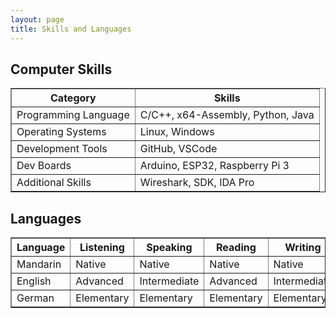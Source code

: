 ```yaml
---
layout: page
title: Skills and Languages
---
```


## Computer Skills
<table border=1>
  <tr>
    <th>Category</th>
    <th>Skills</th>
  </tr>
  <tr>
    <td>Programming Language</td>
    <td>C/C++, x64-Assembly, Python, Java</td>
  </tr>
  <tr>
    <td>Operating Systems</td>
    <td>Linux, Windows</td>
  </tr>
  <tr>
    <td>Development Tools</td>
    <td>GitHub, VSCode</td>
  </tr>
  <tr>
    <td>Dev Boards</td>
    <td>Arduino, ESP32, Raspberry Pi 3</td>
  </tr>
  <tr>
    <td>Additional Skills</td>
    <td>Wireshark, SDK, IDA Pro</td>
  </tr>
</table>

## Languages
<table border="1">
  <tr>
    <th>Language</th>
    <th>Listening</th>
    <th>Speaking</th>
    <th>Reading</th>
    <th>Writing</th>
  </tr>
  <tr>
    <td>Mandarin </td>
    <td>Native</td>
    <td>Native</td>
    <td>Native</td>
    <td>Native</td>
  </tr>
  <tr>
    <td>English</td>
    <td>Advanced</td>
    <td>Intermediate</td>
    <td>Advanced</td>
    <td>Intermediate</td>
  </tr>
  <tr>
    <td>German</td>
    <td>Elementary</td>
    <td>Elementary</td>
    <td>Elementary</td>
    <td>Elementary</td>
  </tr>
</table>


